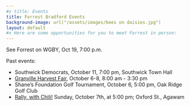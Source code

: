 ```yaml
---
#x title: Events
title: Forrest Bradford Events
background-image: url("/assets/images/bees on daisies.jpg")
layout: default
#x Here are some opportunities for you to meet Forrest in person:
---
```

See Forrest on WGBY, Oct 19, 7:00 p.m.

Past events:
* Southwick Democrats, October 11, 7:00 pm, Southwick Town Hall
* <a href="GranvilleFair.html">Granville Harvest Fair</a>, October 6-8, 8:00 am - 3:30 pm
* Shane’s Foundation Golf Tournament, October 6, 5:00 pm, Oak Ridge Golf Club
* <a href="rally2.html">Rally, with Chili!</a> Sunday, October 7th, at 5:00 pm; Oxford St., Agawam

